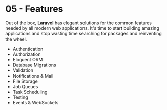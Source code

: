 # 05 - Features

Out of the box, **Laravel** has elegant solutions for the common features needed by all modern web applications. It's time to start building amazing applications and stop wasting time searching for packages and reinventing the wheel.

- Authentication
- Authorization
- Eloquent ORM
- Database Migrations
- Validation
- Notifications & Mail
- File Storage
- Job Queues
- Task Scheduling
- Testing
- Events & WebSockets
